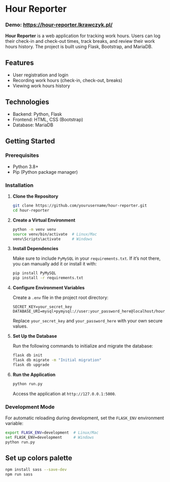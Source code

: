 # Hour Reporter
### Demo: https://hour-reporter.lkrawczyk.pl/
**Hour Reporter** is a web application for tracking work hours. Users can log their check-in and check-out times, track breaks, and review their work hours history. The project is built using Flask, Bootstrap, and MariaDB.

## Features

- User registration and login
- Recording work hours (check-in, check-out, breaks)
- Viewing work hours history

## Technologies

- Backend: Python, Flask
- Frontend: HTML, CSS (Bootstrap)
- Database: MariaDB

## Getting Started

### Prerequisites

- Python 3.8+
- Pip (Python package manager)

### Installation

1. **Clone the Repository**

    ```bash
    git clone https://github.com/yourusername/hour-reporter.git
    cd hour-reporter
    ```

2. **Create a Virtual Environment**

    ```bash
    python -m venv venv
    source venv/bin/activate  # Linux/Mac
    venv\Scripts\activate     # Windows
    ```

3. **Install Dependencies**

    Make sure to include `PyMySQL` in your `requirements.txt`. If it’s not there, you can manually add it or install it with:

    ```bash
    pip install PyMySQL
    pip install -r requirements.txt
    ```

4. **Configure Environment Variables**

    Create a `.env` file in the project root directory:

    ```plaintext
    SECRET_KEY=your_secret_key
    DATABASE_URI=mysql+pymysql://user:your_password_here@localhost/hour_reporter
    ```

    Replace `your_secret_key` and `your_password_here` with your own secure values.

5. **Set Up the Database**

    Run the following commands to initialize and migrate the database:

    ```bash
    flask db init
    flask db migrate -m "Initial migration"
    flask db upgrade
    ```

6. **Run the Application**

    ```bash
    python run.py
    ```

    Access the application at `http://127.0.0.1:5000`.

### Development Mode

For automatic reloading during development, set the `FLASK_ENV` environment variable:

```bash
export FLASK_ENV=development  # Linux/Mac
set FLASK_ENV=development     # Windows
python run.py
```

## Set up colors palette

```bash
npm install sass --save-dev
npm run sass
```